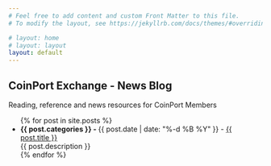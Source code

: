 ```yaml
---
# Feel free to add content and custom Front Matter to this file.
# To modify the layout, see https://jekyllrb.com/docs/themes/#overriding-theme-defaults

# layout: home
# layout: layout
layout: default
---
```


## CoinPort Exchange - News Blog

Reading, reference and news resources for CoinPort Members
    <script>
      document.write('<br />' + document.location + '<br />');
      const queryString = window.location.search;
      const urlParams = new URLSearchParams(queryString);
      const theme = urlParams.get('theme');
      const className = theme=='dark-mode'?'dark-mode':'light-mode';
      document.body.classList.toggle(className);
      console.log(theme);
    </script>
<ul>
  {% for post in site.posts %}
    <li>
      <b>{{ post.categories }} - </b> {{ post.date  | date: "%-d %B %Y" }} - <a href="{{ post.url }}?theme=light-mode">{{ post.title }}</a><br />
      {{ post.description }}<br />
    </li>
  {% endfor %}
</ul>
